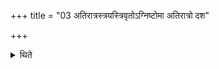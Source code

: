 +++
title = "03 अतिरात्रस्त्रयस्त्रिवृतोऽग्निष्टोमा अतिरात्रो दश"

+++

<details><summary>थिते</summary>

अतिरात्रस्त्रयस्त्रिवृतोऽग्निष्टोमा अतिरात्रो दश पञ्चदशा उक्थ्याः षोडशिमद्दशममहरतिरात्रो द्वादश सप्तदशा उक्थ्या अतिरात्रह् पृष्ठ्यः षडहोऽतिरात्रो द्वादशैकविंशा उक्थ्या अतिरात्रः ३
</details>
